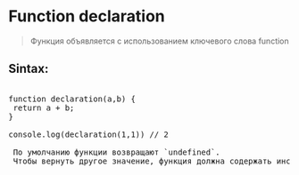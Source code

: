 # Function declaration

> Функция объявляется с использованием ключевого слова function

## Sintax:

<pre>

function declaration(a,b) {
 return a + b;
}

console.log(declaration(1,1)) // 2

 По умолчанию функции возвращают `undefined`. 
 Чтобы вернуть другое значение, функция должна содержать инструкцию `return`, которая указывает, какое значение возвращать.
</pre>
